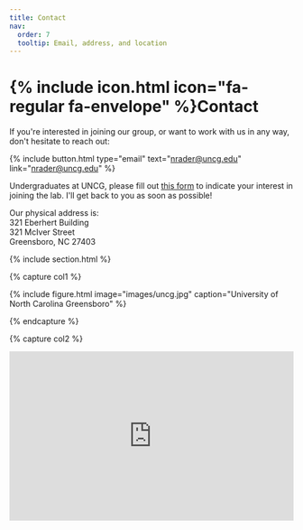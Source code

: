 ```yaml
---
title: Contact
nav:
  order: 7
  tooltip: Email, address, and location
---
```


# {% include icon.html icon="fa-regular fa-envelope" %}Contact

If you're interested in joining our group, or want to work with us in any way, don't hesitate to reach out:

{%
  include button.html
  type="email"
  text="nrader@uncg.edu"
  link="nrader@uncg.edu"
%}

Undergraduates at UNCG, please fill out [this form](https://forms.office.com/r/sMs5c2P5jA) to indicate your interest in joining the lab. I'll get back to you as soon as possible!


Our physical address is:
<br>
321 Eberhert Building
<br>
321 McIver Street
<br>
Greensboro, NC 27403

{% include section.html %}

{% capture col1 %}

{%
  include figure.html
  image="images/uncg.jpg"
  caption="University of North Carolina Greensboro"
%}

{% endcapture %}

{% capture col2 %}

<!--From https://www.embedgooglemap.net-->

<div class="mapouter"><div class="gmap_canvas"><iframe width="100%" height="300px" id="gmap_canvas" src="https://maps.google.com/maps?q=eberhert%20building&t=&z=15&ie=UTF8&iwloc=&output=embed" frameborder="0" scrolling="no" marginheight="0" marginwidth="0"></iframe><a href="https://www.embedgooglemap.net"></a><style>.gmap_canvas {overflow:hidden;background:none!important;width:100%;height:300px;}

{% endcapture %}

{% include cols.html col1=col1 col2=col2 %}
